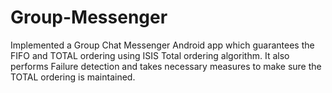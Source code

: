 # Group-Messenger
Implemented a Group Chat Messenger Android app which guarantees the FIFO and TOTAL ordering using ISIS Total ordering algorithm. It also performs Failure detection and takes necessary measures to make sure the TOTAL ordering is maintained.
